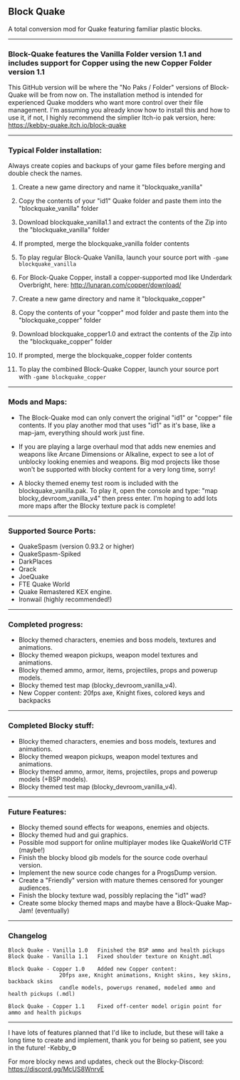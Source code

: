 ## Block Quake
A total conversion mod for Quake featuring familiar plastic blocks.

---

### Block-Quake features the **Vanilla Folder version 1.1** and includes support for Copper using the new **Copper Folder version 1.1**

This GitHub version will be where the "No Paks / Folder" versions of Block-Quake will be from now on.  The installation method is intended for experienced Quake modders who want more control over their file management.  I'm assuming you already know how to install this and how to use it, if not, I highly recommend the simplier Itch-io pak version, here: https://kebby-quake.itch.io/block-quake

---

### Typical Folder installation:

Always create copies and backups of your game files before merging and double check the names.

1. Create a new game directory and name it "blockquake_vanilla"
2. Copy the contents of your "id1" Quake folder and paste them into the "blockquake_vanilla" folder
3. Download blockquake_vanilla1.1 and extract the contents of the Zip into the "blockquake_vanilla" folder
4. If prompted, merge the blockquake_vanilla folder contents
5. To play regular Block-Quake Vanilla, launch your source port with `-game blockquake_vanilla`

6. For Block-Quake Copper, install a copper-supported mod like Underdark Overbright, here: http://lunaran.com/copper/download/
7. Create a new game directory and name it "blockquake_copper"
8. Copy the contents of your "copper" mod folder and paste them into the "blockquake_copper" folder
9. Download blockquake_copper1.0 and extract the contents of the Zip into the "blockquake_copper" folder
10. If prompted, merge the blockquake_copper folder contents
11. To play the combined Block-Quake Copper, launch your source port with `-game blockquake_copper`

---

### Mods and Maps:

- The Block-Quake mod can only convert the original "id1" or "copper" file contents.  If you play another mod that uses "id1" as it's base, like a map-jam, everything should work just fine.

- If you are playing a large overhaul mod that adds new enemies and weapons like Arcane Dimensions or Alkaline, expect to see a lot of unblocky looking enemies and weapons.  Big mod projects like those won't be supported with blocky content for a very long time, sorry!

- A blocky themed enemy test room is included with the blockquake_vanilla.pak.  To play it, open the console and type: 
"map blocky_devroom_vanilla_v4" then press enter.
I'm hoping to add lots more maps after the Blocky texture pack is complete!

---
### Supported Source Ports:

- QuakeSpasm  (version 0.93.2 or higher)
- QuakeSpasm-Spiked
- DarkPlaces
- Qrack
- JoeQuake
- FTE Quake World
- Quake Remastered KEX engine.
- Ironwail  (highly recommended!)

---

### Completed progress:

- Blocky themed characters, enemies and boss models, textures and animations.
- Blocky themed weapon pickups, weapon model textures and animations.
- Blocky themed ammo, armor, items, projectiles, props and powerup models.
- Blocky themed test map (blocky_devroom_vanilla_v4).
- New Copper content: 20fps axe, Knight fixes, colored keys and backpacks

---

### Completed Blocky stuff:

- Blocky themed characters, enemies and boss models, textures and animations.
- Blocky themed weapon pickups, weapon model textures and animations.
- Blocky themed ammo, armor, items, projectiles, props and powerup models (+BSP models).
- Blocky themed test map (blocky_devroom_vanilla_v4).

---

### Future Features:

- Blocky themed sound effects for weapons, enemies and objects.
- Blocky themed hud and gui graphics.
- Possible mod support for online multiplayer modes like QuakeWorld CTF (maybe!)
- Finish the blocky blood gib models for the source code overhaul version.
- Implement the new source code changes for a ProgsDump version.
- Create a "Friendly" version with mature themes censored for younger audiences.
- Finish the blocky texture wad, possibly replacing the "id1" wad?
- Create some blocky themed maps and maybe have a Block-Quake Map-Jam!  (eventually)

---

### Changelog

	Block Quake - Vanilla 1.0 	Finished the BSP ammo and health pickups
	Block Quake - Vanilla 1.1 	Fixed shoulder texture on Knight.mdl

	Block Quake - Copper 1.0 	Added new Copper content:		
					20fps axe, Knight animations, Knight skins, key skins, backback skins
					candle models, powerups renamed, modeled ammo and health pickups (.mdl)

	Block Quake - Copper 1.1	Fixed off-center model origin point for ammo and health pickups

---

I have lots of features planned that I'd like to include, but these will take a long time to create and implement, thank you for being so patient, see you in the future!  -Kebby_⚙️

For more blocky news and updates, check out the Blocky-Discord: https://discord.gg/McUS8WnrvE
